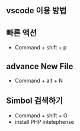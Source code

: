 ## vscode 이용 방법

## 빠른 액션 

- Command + shift + p



## advance New File

- Command + alt + N



## Simbol 검색하기

- Command + shift + O
- install PHP intelephense 